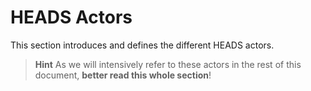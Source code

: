 # HEADS Actors

This section introduces and defines the different HEADS actors.

> **Hint** As we will intensively refer to these actors in the rest of this document, **better read this whole section**!
